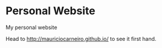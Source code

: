 Personal Website
================

My personal website

Head to http://mauriciocarneiro.github.io/ to see it first hand.

